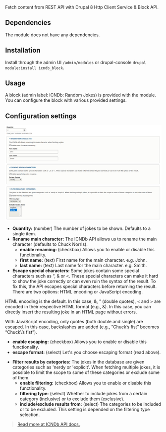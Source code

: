 Fetch content from REST API with Drupal 8 Http Client Service &amp; Block API.

## Dependencies
The module does not have any dependencies.

## Installation
Install through the admin UI `/admin/modules` or drupal-console `drupal module:install icndb_block`.

## Usage
A block (admin label: ICNDb: Random Jokes) is provided with the module. You can configure the block with various provided settings.

## Configuration settings
![Screenshot 1](screenshots/screenshot-1.png)
![Screenshot 2](screenshots/screenshot-2.png)
- **Quantity:** (number) The number of jokes to be shown. Defaults to a single item.
- **Rename main character:** The ICNDb API allows us to rename the main character (defaults to Chuck Norris).
  + **enable renaming:** (checkbox) Allows you to enable or disable this functionality.
  + **first name:** (text) First name for the main character. e.g. John.
  + **last name:** (text) Last name for the main character. e.g. Smith.
- **Escape special characters:** Some jokes contain some special characters such as “, & or <. These special characters can make it hard to show the joke correctly or can even ruin the syntax of the result. To fix this, the API escapes special characters before returning the result. There are two options: HTML encoding or JavaScript encoding.

HTML encoding is the default. In this case, &, ” (double quotes), < and > are encoded in their respective HTML format (e.g., &amp;). In this case, you can directly insert the resulting joke in an HTML page without errors.

With JavaScript encoding, only quotes (both double and single) are escaped. In this case, backslashes are added (e.g., “Chuck’s fist” becomes “Chuck\’s fist”).
  + **enable escaping:** (checkbox) Allows you to enable or disable this functionality.
  + **escape format:** (select) Let's you choose escaping format (read above).
- **Filter results by categories:** The jokes in the database are given categories such as 'nerdy or 'explicit'. When fetching multiple jokes, it is possible to limit the scope to some of these categories or exclude some of them.
  + **enable filtering:** (checkbox) Allows you to enable or disable this functionality.
  + **filtering type:** (select) Whether to include jokes from a certain category (inclusive) or to exclude them (exclusive).
  + **include/exclude results from:** (select) The categories to be included or to be excluded. This setting is depended on the filtering type selection.
  
> [Read more at ICNDb API docs.](http://www.icndb.com/api/)
